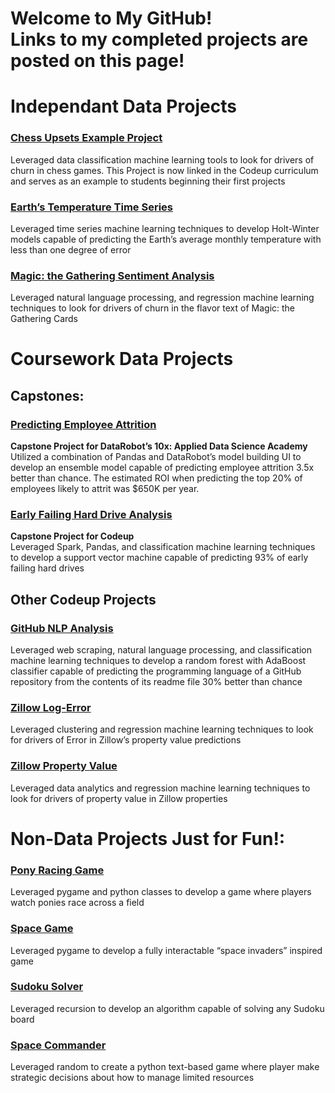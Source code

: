# Welcome to My GitHub! <br> Links to my completed projects are posted on this page!

# Independant Data Projects

### [Chess Upsets Example Project](https://github.com/Johndsalas/chess_upsets_example_project) 
Leveraged data classification machine learning tools to look for drivers of churn in chess games. This Project is now linked in the Codeup curriculum and serves as an example to students beginning their first projects

### [Earth’s Temperature Time Series](https://github.com/Johndsalas/earths_temperature_time_series) 
Leveraged time series machine learning techniques to develop Holt-Winter models capable of predicting the Earth’s average monthly temperature with less than one degree of error

### [Magic: the Gathering Sentiment Analysis](https://github.com/Johndsalas/Sentiment_Analysis_Magic_The_Gathering)
Leveraged natural language processing, and regression machine learning techniques to look for drivers of churn in the flavor text of Magic: the Gathering Cards

# Coursework Data Projects

## Capstones:

### [Predicting Employee Attrition](https://github.com/Johndsalas/employee_churn)
**Capstone Project for DataRobot’s 10x: Applied Data Science Academy** <br>
Utilized a combination of Pandas and DataRobot’s model building UI to develop an ensemble model capable of predicting employee attrition 3.5x better than chance. The estimated ROI when predicting the top 20% of employees likely to attrit was $650K per year. 

### [Early Failing Hard Drive Analysis](https://github.com/just-keep-spinning/hard-drive-project)
**Capstone Project for Codeup** <br>
Leveraged Spark, Pandas, and classification machine learning techniques to develop a support vector machine capable of predicting 93% of early failing hard drives

## Other Codeup Projects

### [GitHub NLP Analysis](https://github.com/JSBayes/NLP-Project)
Leveraged web scraping, natural language processing, and classification machine learning techniques to develop a random forest with AdaBoost classifier capable of predicting the programming language of a GitHub repository from the contents of its readme file 30% better than chance

### [Zillow Log-Error](https://github.com/P-F-M/logerror_zillow)
Leveraged clustering and regression machine learning techniques to look for drivers of Error in Zillow’s property value predictions

### [Zillow Property Value](https://github.com/Johndsalas/zillow_project)
Leveraged data analytics and regression machine learning techniques to look for drivers of property value in Zillow properties

# Non-Data Projects Just for  Fun!:

### [Pony Racing Game](https://github.com/Johndsalas/racing_simulator)
Leveraged pygame and python classes to develop a game where players watch ponies race across a field 

### [Space Game](https://github.com/Johndsalas/space_game)
Leveraged pygame to develop a fully interactable “space invaders” inspired game 

### [Sudoku Solver](https://github.com/Johndsalas/Sudoku_Solver)
Leveraged recursion to develop an algorithm capable of solving any Sudoku board 

### [Space Commander](https://github.com/Johndsalas/space_commander)
Leveraged random to create a python text-based game where player make strategic decisions about how to manage limited resources

